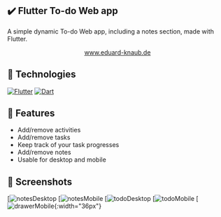 ## ✔️ Flutter To-do Web app 

A simple dynamic To-do Web app, including a notes section, made with Flutter.

<div align="center">
    <a href="https://eduard-knaub.de">
      www.eduard-knaub.de
    </a>
</div>

## 🔨 Technologies
[![Flutter][flutter-shield]][flutter-url] [![Dart][dart-shield]][dart-url]

## 📜 Features
- Add/remove activities
- Add/remove tasks
- Keep track of your task progresses
- Add/remove notes
- Usable for desktop and mobile

## 📸 Screenshots

[![notesDesktop][notesDesktop-screenshot] [![notesMobile][notesMobile-screenshot]
[![todoDesktop][todoDesktop-screenshot] [![todoMobile][todoMobile-screenshot]
[![drawerMobile][drawerMobile-screenshot]{:width="36px"}


[flutter-shield]: https://img.shields.io/badge/Flutter-Framework-blue?logo=flutter
[flutter-url]: https://flutter.io/
[dart-shield]: https://img.shields.io/badge/Dart-Language-blue?logo=dart
[dart-url]: https://www.dartlang.org/
[notesDesktop-screenshot]: https://raw.githubusercontent.com/raqo0/todo_webapp/main/images/drawerMobile.PNG
[notesMobile-screenshot]: https://raw.githubusercontent.com/raqo0/todo_webapp/main/images/notesMobile.PNG
[todoDesktop-screenshot]: https://raw.githubusercontent.com/raqo0/todo_webapp/main/images/todoDesktop.PNG
[todoMobile-screenshot]: https://raw.githubusercontent.com/raqo0/todo_webapp/main/images/todoMobile.PNG
[drawerMobile-screenshot]: https://raw.githubusercontent.com/raqo0/todo_webapp/main/images/drawerMobile.PNG